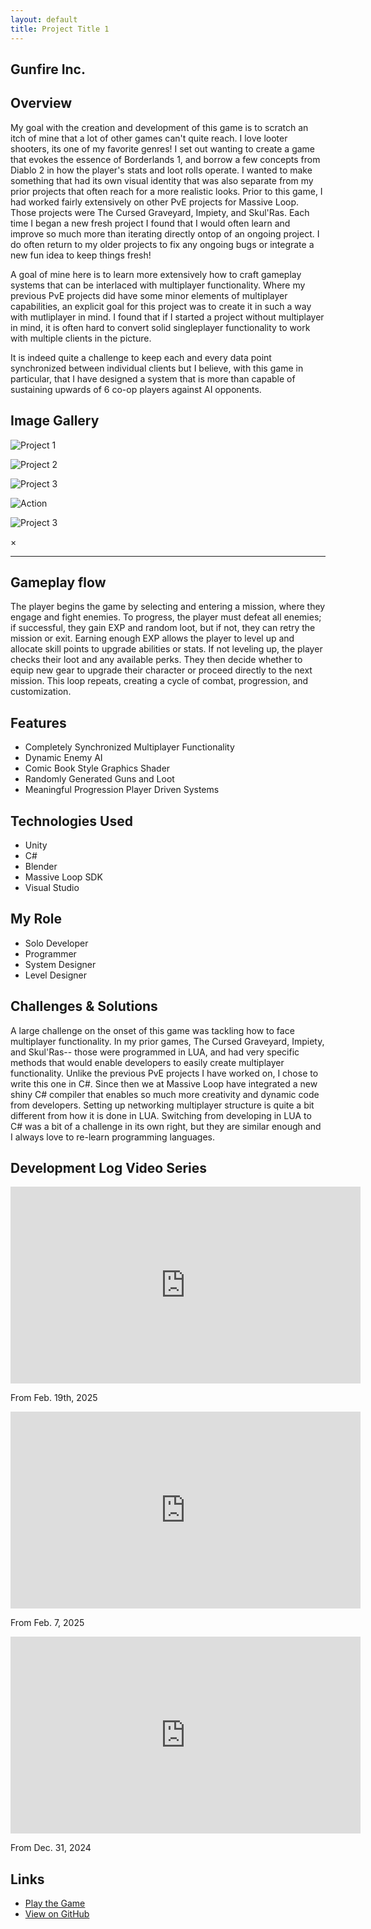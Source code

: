 ```yaml
---
layout: default
title: Project Title 1
---
```


## Gunfire Inc.


## Overview
My goal with the creation and development of this game is to scratch an itch of mine that a lot of other games can't quite reach. I love looter shooters, its one of my favorite genres!
I set out wanting to create a game that evokes the essence of Borderlands 1, and borrow a few concepts from Diablo 2 in how the player's stats and loot rolls operate. I wanted to make something that had its own visual identity that was also separate from my prior projects that often reach for a more realistic looks.
Prior to this game, I had worked fairly extensively on other PvE projects for Massive Loop. Those projects were The Cursed Graveyard, Impiety, and Skul'Ras. Each time I began a new fresh project
I found that I would often learn and improve so much more than iterating directly ontop of an ongoing project. I do often return to my older projects to fix any ongoing bugs or integrate a new fun idea to keep things fresh!

A goal of mine here is to learn more extensively how to craft gameplay systems that can be interlaced with multiplayer functionality. Where my previous PvE projects did have some minor elements of multiplayer capabilities, an explicit goal for this project was to create it in such a way with mutliplayer in mind. I found that if I started a project without multiplayer in mind, it is often hard to convert solid singleplayer functionality to work with multiple clients in the picture.

It is indeed quite a challenge to keep each and every data point synchronized between individual clients but I believe, with this game in particular, that I have designed a system that is more
than capable of sustaining upwards of 6 co-op players against AI opponents.

## Image Gallery

<div class="gallery">
    <div class="gallery-item">
        <img src="{{ site.baseurl }}/assets/images/project1.png" alt="Project 1" onclick="openLightbox(this)">
        <p></p>
    </div>
    <div class="gallery-item">
        <img src="{{ site.baseurl }}/assets/images/project1_2.jpg" alt="Project 2" onclick="openLightbox(this)">
        <p></p>
    </div>
    <div class="gallery-item">
        <img src="{{ site.baseurl }}/assets/images/project1_3.jpg" alt="Project 3" onclick="openLightbox(this)">
        <p></p>
    </div>
    <div class="gallery-item">
        <img src="{{ site.baseurl }}/assets/images/project1_4.jpg" alt="Action" onclick="openLightbox(this)">
        <p></p>
    </div>
    <div class="gallery-item">
        <img src="{{ site.baseurl }}/assets/images/project1_5.jpg" alt="Project 3" onclick="openLightbox(this)">
        <p></p>
    </div>
</div>

<!-- Lightbox Modal -->
<div id="lightbox" class="lightbox" onclick="closeLightbox()">
    <span class="close">&times;</span>
    <img id="lightbox-img" class="lightbox-content">
</div>

---
## Gameplay flow

The player begins the game by selecting and entering a mission, where they engage and fight enemies. To progress, the player must defeat all enemies; if successful, they gain EXP and random loot, but if not, they can retry the mission or exit. Earning enough EXP allows the player to level up and allocate skill points to upgrade abilities or stats. If not leveling up, the player checks their loot and any available perks. They then decide whether to equip new gear to upgrade their character or proceed directly to the next mission. This loop repeats, creating a cycle of combat, progression, and customization.

## Features
- Completely Synchronized Multiplayer Functionality
- Dynamic Enemy AI
- Comic Book Style Graphics Shader
- Randomly Generated Guns and Loot
- Meaningful Progression Player Driven Systems

## Technologies Used
- Unity
- C#
- Blender
- Massive Loop SDK
- Visual Studio

## My Role
- Solo Developer 
- Programmer
- System Designer
- Level Designer

## Challenges & Solutions
A large challenge on the onset of this game was tackling how to face multiplayer functionality. In my prior games, The Cursed Graveyard, Impiety, and Skul'Ras-- those were programmed in LUA, and had very specific methods that would enable developers to easily create multiplayer functionality. Unlike the previous PvE projects I have worked on, I chose to write this one in C#.
Since then we at Massive Loop have integrated a new shiny C# compiler that enables so much more creativity and dynamic code from developers. Setting up networking multiplayer structure is quite a bit different from how it is done in LUA. Switching from developing in LUA to C# was a bit of a challenge in its own right, but they are similar enough and I always love to re-learn programming languages. 

## Development Log Video Series

<div class="video-gallery">
    <div class="video-gallery-item">
        <iframe width="560" height="315" src="https://www.youtube.com/embed/3-vVpFSisxE" frameborder="0" allow="accelerometer; autoplay; clipboard-write; encrypted-media; gyroscope; picture-in-picture" allowfullscreen></iframe>
        <p>From Feb. 19th, 2025</p>
    </div>
    <div class="video-gallery-item">
        <iframe width="560" height="315" src="https://www.youtube.com/embed/Hgjjfns1nXw" frameborder="0" allow="accelerometer; autoplay; clipboard-write; encrypted-media; gyroscope; picture-in-picture" allowfullscreen></iframe>
        <p>From Feb. 7, 2025</p>
    </div>
    <div class="video-gallery-item">
        <iframe width="560" height="315" src="https://www.youtube.com/embed/dnzlw88Q8FI" frameborder="0" allow="accelerometer; autoplay; clipboard-write; encrypted-media; gyroscope; picture-in-picture" allowfullscreen></iframe>
        <p>From Dec. 31, 2024</p>
    </div>
</div>


## Links
- [Play the Game](https://massiveloop.com/world/efbed9c0-c0c8-4ecf-b722-6a3f0a2e1d4e)
- [View on GitHub](https://github.com/BrandonW24/Brandons_MassiveLoop_CSharp_Scripts)